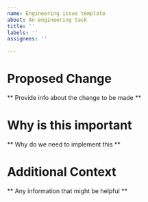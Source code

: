 ```yaml
---
name: Engineering issue template
about: An engineering task
title: ''
labels: ''
assignees: ''

---
```


# Proposed Change
** Provide info about the change to be made **

# Why is this important
** Why do we need to implement this **

# Additional Context
** Any information that might be helpful **
